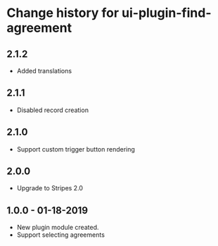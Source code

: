 # Change history for ui-plugin-find-agreement

## 2.1.2
* Added translations

## 2.1.1
* Disabled record creation

## 2.1.0
* Support custom trigger button rendering

## 2.0.0
* Upgrade to Stripes 2.0

## 1.0.0 - 01-18-2019
* New plugin module created.
* Support selecting agreements
